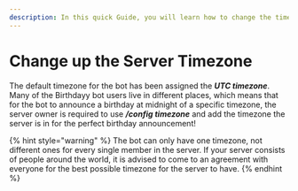 ```yaml
---
description: In this quick Guide, you will learn how to change the timezone of your server.
---
```


# Change up the Server Timezone

The default timezone for the bot has been assigned the _**UTC timezone**_. Many of the Birthdayy bot users live in different places, which means that for the bot to announce a birthday at midnight of a specific timezone, the server owner is required to use _**/config timezone**_  and add the timezone the server is in for the perfect birthday announcement!

{% hint style="warning" %}
The bot can only have one timezone, not different ones for every single member in the server. If your server consists of people around the world, it is advised to come to an agreement with everyone for the best possible timezone for the server to have.
{% endhint %}
